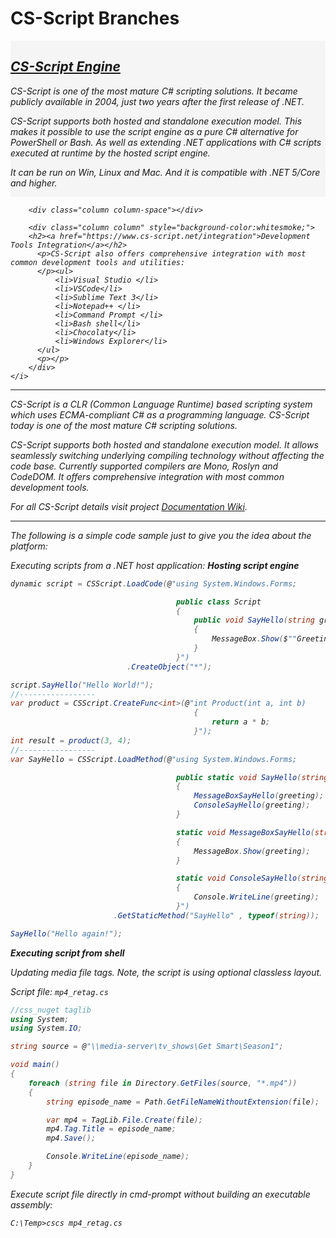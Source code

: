 <img align="right" id="logo" src="" alt="" style="float:right"/>

# CS-Script Branches 

<!-- [![paypal](https://www.paypalobjects.com/en_US/i/btn/btn_donateCC_LG.gif)](https://oleg-shilo.github.io/cs-script/Donation.html) -->

<div class="row">
    <i>
        <div class="column" style="background-color:whitesmoke; ">
          <h2><a href="https://oleg-shilo.github.io/cs-script">CS-Script Engine</a></h2>
          <p> CS-Script is one of the most mature C# scripting solutions. It became publicly available in 2004, just two years after the first release of .NET.</p>
          <p>CS-Script supports both hosted and standalone execution model. This makes it possible to use the script engine as a pure C# alternative for PowerShell or Bash. As well as extending .NET applications with C# scripts executed at runtime by the hosted script engine.</p>
          <p>It can be run on Win, Linux and Mac.  And it is compatible with .NET 5/Core and higher.</p>
        </div>

        <div class="column column-space"></div>
        
        <div class="column column" style="background-color:whitesmoke;">
        <h2><a href="https://www.cs-script.net/integration">Development Tools Integration</a></h2>
          <p>CS-Script also offers comprehensive integration with most common development tools and utilities: 
          </p><ul>
              <li>Visual Studio </li>
              <li>VSCode</li>
              <li>Sublime Text 3</li>
              <li>Notepad++ </li>
              <li>Command Prompt </li>
              <li>Bash shell</li>
              <li>Chocolaty</li>
              <li>Windows Explorer</li>
          </ul>
          <p></p>
        </div>
    </i>
</div>

<hr/>

CS-Script is a CLR (Common Language Runtime) based scripting system which uses ECMA-compliant C# as a programming language. CS-Script today is one of the most mature C# scripting solutions. 
 
CS-Script supports both hosted and standalone execution model. It allows seamlessly switching underlying compiling technology without affecting the code base. Currently supported compilers are Mono, Roslyn and CodeDOM. It offers comprehensive integration with most common development tools.

_For all CS-Script details visit project [Documentation Wiki](https://github.com/oleg-shilo/cs-script/wiki)._
<hr/>

The following is a simple code sample just to give you the idea about the platform:

_Executing scripts from a .NET host application:_
_**Hosting script engine**_
```csharp
dynamic script = CSScript.LoadCode(@"using System.Windows.Forms;

                                     public class Script
                                     {
                                         public void SayHello(string greeting)
                                         {
                                             MessageBox.Show($""Greeting: {greeting}"");
                                         }
                                     }")
                          .CreateObject("*");

script.SayHello("Hello World!");
//-----------------
var product = CSScript.CreateFunc<int>(@"int Product(int a, int b)
                                         {
                                             return a * b;
                                         }");
int result = product(3, 4);
//-----------------
var SayHello = CSScript.LoadMethod(@"using System.Windows.Forms;

                                     public static void SayHello(string greeting)
                                     {
                                         MessageBoxSayHello(greeting);
                                         ConsoleSayHello(greeting);
                                     }

                                     static void MessageBoxSayHello(string greeting)
                                     {
                                         MessageBox.Show(greeting);
                                     }

                                     static void ConsoleSayHello(string greeting)
                                     {
                                         Console.WriteLine(greeting);
                                     }")
                       .GetStaticMethod("SayHello" , typeof(string));

SayHello("Hello again!");
```

_**Executing script from shell**_

Updating media file tags. 
Note, the script is using optional classless layout.

_Script file: `mp4_retag.cs`_

```csharp
//css_nuget taglib
using System;
using System.IO;

string source = @"\\media-server\tv_shows\Get Smart\Season1";

void main()
{
    foreach (string file in Directory.GetFiles(source, "*.mp4"))
    {
        string episode_name = Path.GetFileNameWithoutExtension(file);

        var mp4 = TagLib.File.Create(file);
        mp4.Tag.Title = episode_name;
        mp4.Save();

        Console.WriteLine(episode_name);
    }
}
```
Execute script file directly in cmd-prompt without building an executable assembly:
```
C:\Temp>cscs mp4_retag.cs
```
